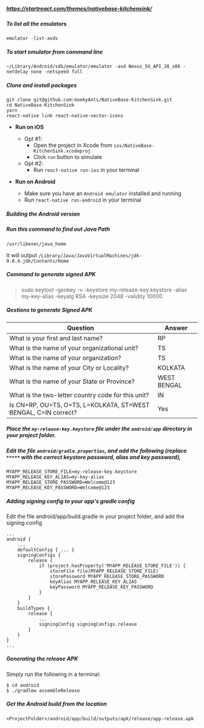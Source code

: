 
##### https://startreact.com/themes/nativebase-kitchensink/

##### To list all the emulators
```
emulator -list-avds
```
##### To start emulator from command line
```
~/Library/Android/sdk/emulator/emulator -avd Nexus_5X_API_28_x86 -netdelay none -netspeed full
```

##### Clone and install packages

```
git clone git@github.com:GeekyAnts/NativeBase-KitchenSink.git
cd NativeBase-KitchenSink
yarn
react-native link react-native-vector-icons
```

*	**Run on iOS**
	*	Opt #1:
		*	Open the project in Xcode from `ios/NativeBase-KitchenSink.xcodeproj`
		*	Click `run` button to simulate
	*	Opt #2:
		*	Run `react-native run-ios` in your terminal


*	**Run on Android**
	*	Make sure you have an `Android emulator` installed and running
	*	Run `react-native run-android` in your terminal
  
##### Building the Android version

##### Run this command to find out Java Path
```
/usr/libexec/java_home
```

It will output `/Library/Java/JavaVirtualMachines/jdk-9.0.4.jdk/Contents/Home`

##### Command to generate signed APK 

> sudo keytool -genkey -v -keystore my-release-key.keystore -alias my-key-alias -keyalg RSA -keysize 2048 -validity 10000


##### Qestions to generate Signed APK

| Question                                                        | Answer      |
|-----------------------------------------------------------------|-------------|
| What is your first and last name?                               | RP          |
| What is the name of your organizational unit?                   | TS          |
| What is the name of your organization?                          | TS          |
| What is the name of your City or Locality?                      | KOLKATA     |
| What is the name of your State or Province?                     | WEST BENGAL |
| What is the two-letter country code for this unit?              | IN          |
| Is CN=RP, OU=TS, O=TS, L=KOLKATA, ST=WEST BENGAL, C=IN correct? | Yes         |


##### Place the `my-release-key.keystore` file under the `android/app` directory in your project folder.

##### Edit the file `android/gradle.properties`, and add the following (replace `*****` with the correct keystore password, alias and key password),

```
MYAPP_RELEASE_STORE_FILE=my-release-key.keystore
MYAPP_RELEASE_KEY_ALIAS=my-key-alias
MYAPP_RELEASE_STORE_PASSWORD=Welcome@123
MYAPP_RELEASE_KEY_PASSWORD=Welcome@123
```

##### Adding signing config to your app's gradle config

Edit the file android/app/build.gradle in your project folder, and add the signing config

```
...
android {
    ...
    defaultConfig { ... }
    signingConfigs {
        release {
            if (project.hasProperty('MYAPP_RELEASE_STORE_FILE')) {
                storeFile file(MYAPP_RELEASE_STORE_FILE)
                storePassword MYAPP_RELEASE_STORE_PASSWORD
                keyAlias MYAPP_RELEASE_KEY_ALIAS
                keyPassword MYAPP_RELEASE_KEY_PASSWORD
            }
        }
    }
    buildTypes {
        release {
            ...
            signingConfig signingConfigs.release
        }
    }
}
...
```

##### Generating the release APK

Simply run the following in a terminal:

```
$ cd android
$ ./gradlew assembleRelease
```

##### Get the Android build from the location 
```
<ProjectFolder>/android/app/build/outputs/apk/release/app-release.apk
```












